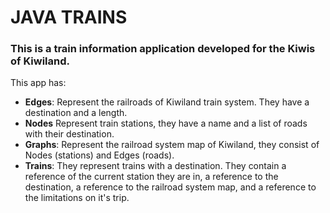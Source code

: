 # JAVA TRAINS

### This is a train information application developed for the Kiwis of Kiwiland.

This app has:
 - **Edges**: Represent the railroads of Kiwiland train system. They have a destination and a length.
 - **Nodes** Represent train stations, they have a name and a list of roads with their destination.
 - **Graphs**: Represent the railroad system map of Kiwiland, they consist of Nodes (stations) and Edges (roads).
 - **Trains**: They represent trains with a destination. They contain a reference of the current station they are in, a reference to the destination, a reference to the railroad system map, and a reference to the limitations on it's trip.
 
 

